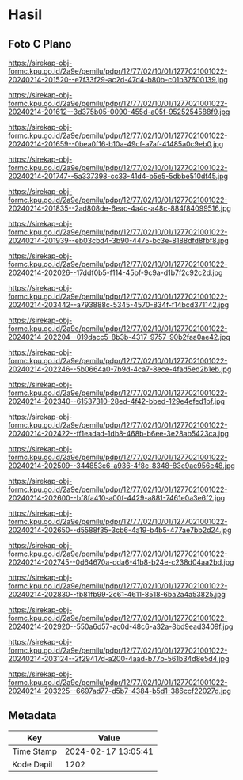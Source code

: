 # Hasil

## Foto C Plano

https://sirekap-obj-formc.kpu.go.id/2a9e/pemilu/pdpr/12/77/02/10/01/1277021001022-20240214-201520--e7f33f29-ac2d-47d4-b80b-c01b37600139.jpg

https://sirekap-obj-formc.kpu.go.id/2a9e/pemilu/pdpr/12/77/02/10/01/1277021001022-20240214-201612--3d375b05-0090-455d-a05f-9525254588f9.jpg

https://sirekap-obj-formc.kpu.go.id/2a9e/pemilu/pdpr/12/77/02/10/01/1277021001022-20240214-201659--0bea0f16-b10a-49cf-a7af-41485a0c9eb0.jpg

https://sirekap-obj-formc.kpu.go.id/2a9e/pemilu/pdpr/12/77/02/10/01/1277021001022-20240214-201747--5a337398-cc33-41d4-b5e5-5dbbe510df45.jpg

https://sirekap-obj-formc.kpu.go.id/2a9e/pemilu/pdpr/12/77/02/10/01/1277021001022-20240214-201835--2ad808de-6eac-4a4c-a48c-884f84099516.jpg

https://sirekap-obj-formc.kpu.go.id/2a9e/pemilu/pdpr/12/77/02/10/01/1277021001022-20240214-201939--eb03cbd4-3b90-4475-bc3e-8188dfd8fbf8.jpg

https://sirekap-obj-formc.kpu.go.id/2a9e/pemilu/pdpr/12/77/02/10/01/1277021001022-20240214-202026--17ddf0b5-f114-45bf-9c9a-d1b7f2c92c2d.jpg

https://sirekap-obj-formc.kpu.go.id/2a9e/pemilu/pdpr/12/77/02/10/01/1277021001022-20240214-203442--a793888c-5345-4570-834f-f14bcd371142.jpg

https://sirekap-obj-formc.kpu.go.id/2a9e/pemilu/pdpr/12/77/02/10/01/1277021001022-20240214-202204--019dacc5-8b3b-4317-9757-90b2faa0ae42.jpg

https://sirekap-obj-formc.kpu.go.id/2a9e/pemilu/pdpr/12/77/02/10/01/1277021001022-20240214-202246--5b0664a0-7b9d-4ca7-8ece-4fad5ed2b1eb.jpg

https://sirekap-obj-formc.kpu.go.id/2a9e/pemilu/pdpr/12/77/02/10/01/1277021001022-20240214-202340--61537310-28ed-4f42-bbed-129e4efed1bf.jpg

https://sirekap-obj-formc.kpu.go.id/2a9e/pemilu/pdpr/12/77/02/10/01/1277021001022-20240214-202422--ff1eadad-1db8-468b-b6ee-3e28ab5423ca.jpg

https://sirekap-obj-formc.kpu.go.id/2a9e/pemilu/pdpr/12/77/02/10/01/1277021001022-20240214-202509--344853c6-a936-4f8c-8348-83e9ae956e48.jpg

https://sirekap-obj-formc.kpu.go.id/2a9e/pemilu/pdpr/12/77/02/10/01/1277021001022-20240214-202600--bf8fa410-a00f-4429-a881-7461e0a3e6f2.jpg

https://sirekap-obj-formc.kpu.go.id/2a9e/pemilu/pdpr/12/77/02/10/01/1277021001022-20240214-202650--d5588f35-3cb6-4a19-b4b5-477ae7bb2d24.jpg

https://sirekap-obj-formc.kpu.go.id/2a9e/pemilu/pdpr/12/77/02/10/01/1277021001022-20240214-202745--0d64670a-dda6-41b8-b24e-c238d04aa2bd.jpg

https://sirekap-obj-formc.kpu.go.id/2a9e/pemilu/pdpr/12/77/02/10/01/1277021001022-20240214-202830--fb81fb99-2c61-4611-8518-6ba2a4a53825.jpg

https://sirekap-obj-formc.kpu.go.id/2a9e/pemilu/pdpr/12/77/02/10/01/1277021001022-20240214-202920--550a6d57-ac0d-48c6-a32a-8bd9ead3409f.jpg

https://sirekap-obj-formc.kpu.go.id/2a9e/pemilu/pdpr/12/77/02/10/01/1277021001022-20240214-203124--2f29417d-a200-4aad-b77b-561b34d8e5d4.jpg

https://sirekap-obj-formc.kpu.go.id/2a9e/pemilu/pdpr/12/77/02/10/01/1277021001022-20240214-203225--6697ad77-d5b7-4384-b5d1-386ccf22027d.jpg


## Metadata

| Key        | Value               |
| ---------- | ------------------- |
| Time Stamp | 2024-02-17 13:05:41 |
| Kode Dapil | 1202                |



